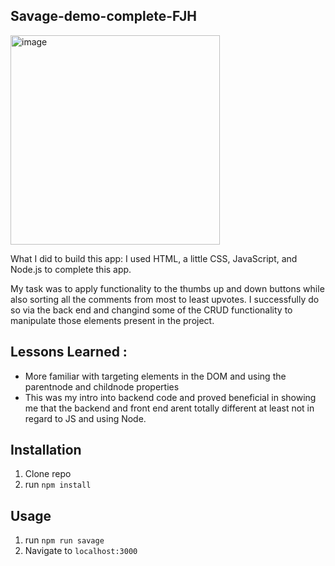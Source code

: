 ## Savage-demo-complete-FJH

<img width="335" alt="image" src="https://github.com/fjh321/Savage-demo-complete-FJH/assets/64885403/f4214129-a55a-4e5c-9030-7f4d8cf48aaf">

What I did to build this app:
I used HTML, a little CSS, JavaScript, and Node.js to complete this app.

My task was to apply functionality to the thumbs up and down buttons while also sorting all the comments from most to least upvotes. I successfully do so via the back end and changind some of the CRUD functionality to manipulate those elements present in the project.

## Lessons Learned :
* More familiar with targeting elements in the DOM and using the parentnode and childnode properties
* This was my intro into backend code and proved beneficial in showing me that the backend and front end arent totally different at least not in regard to JS and using Node. 

## Installation

1. Clone repo
2. run `npm install`

## Usage

1. run `npm run savage`
2. Navigate to `localhost:3000`

